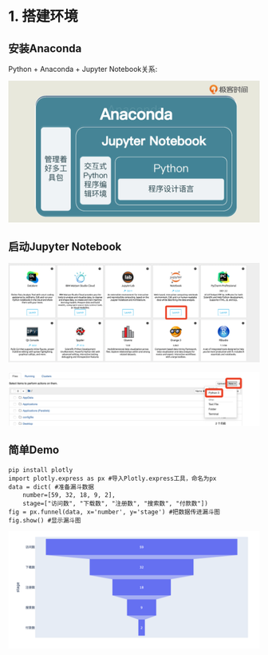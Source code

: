 # 1. 搭建环境

## 安装Anaconda

Python + Anaconda + Jupyter Notebook关系:

![](Images/1.webp)

## 启动Jupyter Notebook

![](Images/2.png)

![](Images/3.png)


## 简单Demo

	pip install plotly
	import plotly.express as px #导入Plotly.express工具，命名为px
	data = dict( #准备漏斗数据
	    number=[59, 32, 18, 9, 2],
	    stage=["访问数", "下载数", "注册数", "搜索数", "付款数"])
	fig = px.funnel(data, x='number', y='stage') #把数据传进漏斗图
	fig.show() #显示漏斗图
	
![](Images/4.png)	